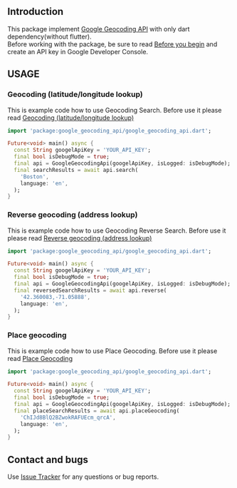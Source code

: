 ## Introduction

This package implement [Google Geocoding API][geocoding_link] with only dart dependency(without flutter).  
Before working with the package, be sure to read [Before you begin][before_begin] and create an API key in Google Developer Console.

[geocoding_link]: https://developers.google.com/maps/documentation/geocoding/overview#Geocoding
[before_begin]: https://developers.google.com/maps/documentation/geocoding/overview#before-you-begin 

## USAGE
### Geocoding (latitude/longitude lookup)
This is example code how to use Geocoding Search. Before use it please read [Geocoding (latitude/longitude lookup)][geocoding_lookup]

[geocoding_lookup]:https://developers.google.com/maps/documentation/geocoding/overview#geocoding-lookup
``` Dart
import 'package:google_geocoding_api/google_geocoding_api.dart';

Future<void> main() async {
  const String googelApiKey = 'YOUR_API_KEY';
  final bool isDebugMode = true;  
  final api = GoogleGeocodingApi(googelApiKey, isLogged: isDebugMode);  
  final searchResults = await api.search(
    'Boston',
    language: 'en',
  );
}

```

### Reverse geocoding (address lookup)
This is example code how to use Geocoding Reverse Search. Before use it please read [Reverse geocoding (address lookup)][geocoding_reverse]

[geocoding_reverse]:https://developers.google.com/maps/documentation/geocoding/overview#ReverseGeocoding
``` Dart
import 'package:google_geocoding_api/google_geocoding_api.dart';

Future<void> main() async {
  const String googelApiKey = 'YOUR_API_KEY';
  final bool isDebugMode = true;  
  final api = GoogleGeocodingApi(googelApiKey, isLogged: isDebugMode);  
  final reversedSearchResults = await api.reverse(
    '42.360083,-71.05888',
    language: 'en',
  );
}

```

### Place geocoding
This is example code how to use Place Geocoding. Before use it please read [Place Geocoding][place_geocoding]

[place_geocoding]:https://developers.google.com/maps/documentation/geocoding/requests-places-geocoding
``` Dart
import 'package:google_geocoding_api/google_geocoding_api.dart';

Future<void> main() async {
  const String googelApiKey = 'YOUR_API_KEY';
  final bool isDebugMode = true;  
  final api = GoogleGeocodingApi(googelApiKey, isLogged: isDebugMode);  
  final placeSearchResults = await api.placeGeocoding(
    'ChIJd8BlQ2BZwokRAFUEcm_qrcA',
    language: 'en',
  );
}

```


## Contact and bugs
Use [Issue Tracker][issue_tracker] for any questions or bug reports.

[issue_tracker]: https://github.com/Dimolll/google_geocoding_api/issues/

